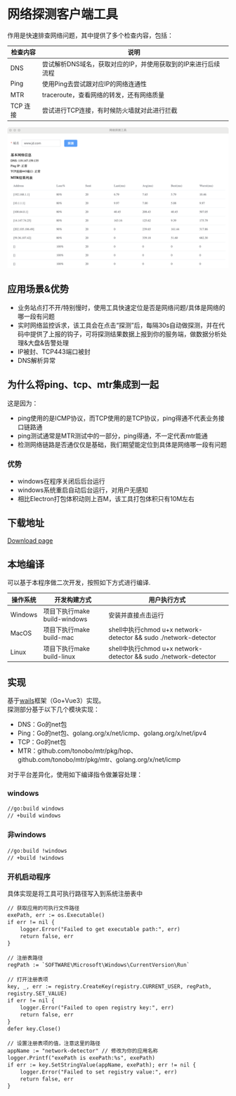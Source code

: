 # 网络探测客户端工具
作用是快速排查网络问题，其中提供了多个检查内容，包括：

|检查内容|说明|
|----|----|
|DNS|尝试解析DNS域名，获取对应的IP，并使用获取到的IP来进行后续流程|
|Ping|使用Ping去尝试跟对应IP的网络连通性|
|MTR|traceroute，查看网络的转发，还有网络质量|
|TCP 连接|尝试进行TCP连接，有时候防火墙就对此进行拦截|

![](./image/scene.png)

## 应用场景&优势
- 业务站点打不开/特别慢时，使用工具快速定位是否是网络问题/具体是网络的哪一段有问题
- 实时网络监控诉求，该工具会在点击“探测”后，每隔30s自动做探测，并在代码中提供了上报的钩子，可将探测结果数据上报到你的服务端，做数据分析处理&大盘&告警处理
- IP被封、TCP443端口被封
- DNS解析异常

## 为什么将ping、tcp、mtr集成到一起
这是因为：
- ping使用的是ICMP协议，而TCP使用的是TCP协议，ping得通不代表业务接口链路通
- ping测试通常是MTR测试中的一部分，ping得通，不一定代表mtr能通
- 检测网络链路是否通仅仅是基础，我们期望能定位到具体是网络哪一段有问题

### 优势
- windows在程序关闭后后台运行
- windows系统重启自动后台运行，对用户无感知
- 相比Electron打包体积动则上百M，该工具打包体积只有10M左右

## 下载地址
[Download page](https://github.com/binshao996/network-detector/releases/tag/v1.0.0)

## 本地编译
可以基于本程序做二次开发，按照如下方式进行编译.

|操作系统|开发构建方式|用户执行方式|
|----|----|----|
|Windows|项目下执行make build-windows|安装并直接点击运行|
|MacOS|项目下执行make build-mac|shell中执行chmod u+x network-detector && sudo ./network-detector|
|Linux|项目下执行make build-linux|shell中执行chmod u+x network-detector && sudo ./network-detector|

## 实现
基于[wails](https://wails.io/)框架（Go+Vue3）实现。    
探测部分基于以下几个模块实现：
- DNS：Go的net包
- Ping：Go的net包、golang.org/x/net/icmp、golang.org/x/net/ipv4
- TCP：Go的net包
- MTR：github.com/tonobo/mtr/pkg/hop、github.com/tonobo/mtr/pkg/mtr、golang.org/x/net/icmp

对于平台差异化，使用如下编译指令做兼容处理：  

### windows
```
//go:build windows
// +build windows
```

### 非windows
```
//go:build !windows
// +build !windows
```

### 开机启动程序
具体实现是将工具可执行路径写入到系统注册表中
```
// 获取应用的可执行文件路径
exePath, err := os.Executable()
if err != nil {
    logger.Error("Failed to get executable path:", err)
    return false, err
}

// 注册表路径
regPath := `SOFTWARE\Microsoft\Windows\CurrentVersion\Run`

// 打开注册表项
key, _, err := registry.CreateKey(registry.CURRENT_USER, regPath, registry.SET_VALUE)
if err != nil {
    logger.Error("Failed to open registry key:", err)
    return false, err
}
defer key.Close()

// 设置注册表项的值，注意这里的路径
appName := "network-detector" // 修改为你的应用名称
logger.Printf("exePath is exePath:%s", exePath)
if err := key.SetStringValue(appName, exePath); err != nil {
    logger.Error("Failed to set registry value:", err)
    return false, err
}
```

